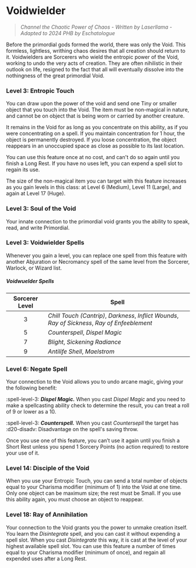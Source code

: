 # Voidwielder

> *Channel the Chaotic Power of Chaos - Written by Laserllama - Adapted to 2024 PHB by Eschatologue*

Before the primordial gods formed the world, there was only the Void. This formless, lightless, writhing chaos desires that all creation should return to it. Voidwielders are Sorcerers who wield the entropic power of the Void, working to undo the very acts of creation. They are often nihilistic in their outlook on life, resigned to the fact that all will eventually dissolve into the nothingness of the great primordial Void.

### Level 3: Entropic Touch

You can draw upon the power of the void and send one Tiny or smaller object that you touch into the Void. The item must be non-magical in nature, and cannot be on object that is being worn or carried by another creature.

It remains in the Void for as long as you concentrate on this ability, as if you were concentrating on a spell. If you maintain concentration for 1 hour, the object is permanently destroyed. If you loose concentration, the object reappears in an unoccupied space as close as possible to its last location.

You can use this feature once at no cost, and can't do so again until you finish a Long Rest. If you have no uses left, you can expend a spell slot to regain its use.

The size of the non-magical item you can target with this feature increases as you gain levels in this class: at Level 6 (Medium), Level 11 (Large), and again at Level 17 (Huge).

### Level 3: Soul of the Void

Your innate connection to the primordial void grants you the ability to speak, read, and write Primordial.

### Level 3: Voidwielder Spells

Whenever you gain a level, you can replace one spell from this feature with another Abjuration or Necromancy spell of the same level from the Sorcerer, Warlock, or Wizard list.

##### Voidwuelder Spells
| Sorcerer Level | Spell |
|:-:|---|
| 3 | *Chill Touch (Cantrip)*, *Darkness*, *Inflict Wounds*, *Ray of Sickness*, *Ray of Enfeeblement* |
| 5 | *Counterspell*, *Dispel Magic* |
| 7 | *Blight*, *Sickening Radiance* |
| 9 | *Antilife Shell*, *Maelstrom* |

### Level 6: Negate Spell

Your connection to the Void allows you to undo arcane magic, giving your the following benefit:

:spell-level-3: ***Dispel Magic.*** When you cast *Dispel Magic* and you need to make a spellcasting ability check to determine the result, you can treat a roll of 9 or lower as a 10.

:spell-level-3: ***Counterspell.*** When you cast *Countersepll* the target has :d20-disadv: Disadvantage on the spell's saving throw.

Once you use one of this feature, you can’t use it again until you finish a Short Rest unless you spend 1 Sorcery Points (no action required) to restore your use of it.

### Level 14: Disciple of the Void

When you use your Entropic Touch, you can send a total number of objects equal to your Charisma modifier (minimum of 1) into the Void at one time. Only one object can be maximum size; the rest must be Small. If you use this ability again, you must choose an object to reappear.

### Level 18: Ray of Annihilation

Your connection to the Void grants you the power to unmake creation itself. You learn the *Disintegrate* spell, and you can cast it without expending a spell slot. When you cast *Disintegrate* this way, it is cast at the level of your highest available spell slot. You can use this feature a number of times equal to your Charisma modifier (minimum of once), and regain all expended uses after a Long Rest.